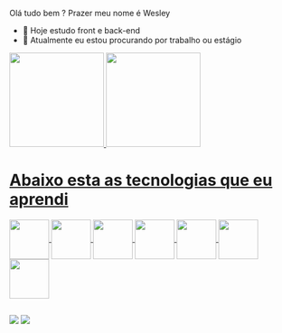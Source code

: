  Olá tudo bem ?
  Prazer meu nome é Wesley


- 🔭 Hoje estudo front e back-end 
- 💼 Atualmente eu estou procurando por trabalho ou estágio
  
<div>
  <a href= "https://github.com/wessilva07">
  <img height = "167em" src="https://github-readme-stats.vercel.app/api?username=wessilva07&show_icons=true&bg_color=00000000"/>
  <img height = "167em" src="https://github-readme-stats.vercel.app/api/top-langs/?username=wessilva07&layout=compact&bg_color=00000000"/>                       
</div> 
 
 <h1>Abaixo esta as tecnologias que eu aprendi</h1>
 <div>
     <img align="center" height="70" src="https://cdn.jsdelivr.net/gh/devicons/devicon/icons/html5/html5-original-wordmark.svg"/>
     <img align="center" height="70" src="https://cdn.jsdelivr.net/gh/devicons/devicon/icons/css3/css3-original-wordmark.svg"/>
     <img align="center" height="70" src="https://cdn.jsdelivr.net/gh/devicons/devicon/icons/javascript/javascript-original.svg"/>
     <img align="center" height="70" src="https://cdn.jsdelivr.net/gh/devicons/devicon/icons/php/php-original.svg"/>
     <img align="center" height="70" src="https://cdn.jsdelivr.net/gh/devicons/devicon/icons/bootstrap/bootstrap-original.svg"/>
     <img align="center" height="70" src="https://cdn.jsdelivr.net/gh/devicons/devicon/icons/ionic/ionic-original-wordmark.svg"/>
     <img align="center" height="70" src="https://cdn.jsdelivr.net/gh/devicons/devicon/icons/mysql/mysql-original-wordmark.svg"/>
 </div>

  ##

<div>
  <a href="https://www.linkedin.com/in/wesley-silva-devweb/" target="_blank"><img src="https://img.shields.io/badge/LinkedIn-0077B5?style=for-the-badge&logo=linkedin&logoColor=white" target="_blank"></a>
   <a href="https://wa.me/5532991665391" target="_blank"><img src="https://img.shields.io/badge/WhatsApp-25D366?style=for-the-badge&logo=whatsapp&logoColor=white" target="_blank"></a>
</div>
